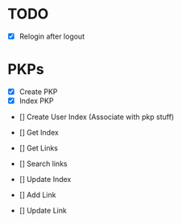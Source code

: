 # TODO
- [x] Relogin after logout

# PKPs
- [x] Create PKP
- [x] Index PKP
- [] Create User Index (Associate with pkp stuff)
- [] Get Index

- [] Get Links
- [] Search links
- [] Update Index
- [] Add Link
- [] Update Link
